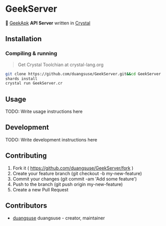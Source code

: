 # GeekServer

🔮 [GeekApk](https://geekapk.com) __API Server__ written in [Crystal](https://crystal-lang.org)

## Installation

### Compiling & running
> Get Crystal Toolchian at crystal-lang.org

```bash
git clone https://github.com/duangsuse/GeekServer.git&&cd GeekServer
shards install
crystal run GeekServer.cr
```

## Usage

TODO: Write usage instructions here

## Development

TODO: Write development instructions here

## Contributing

1. Fork it ( https://github.com/duangsuse/GeekServer/fork )
2. Create your feature branch (git checkout -b my-new-feature)
3. Commit your changes (git commit -am 'Add some feature')
4. Push to the branch (git push origin my-new-feature)
5. Create a new Pull Request

## Contributors

- [duangsuse](https://github.com/duangsuse) duangsuse - creator, maintainer

